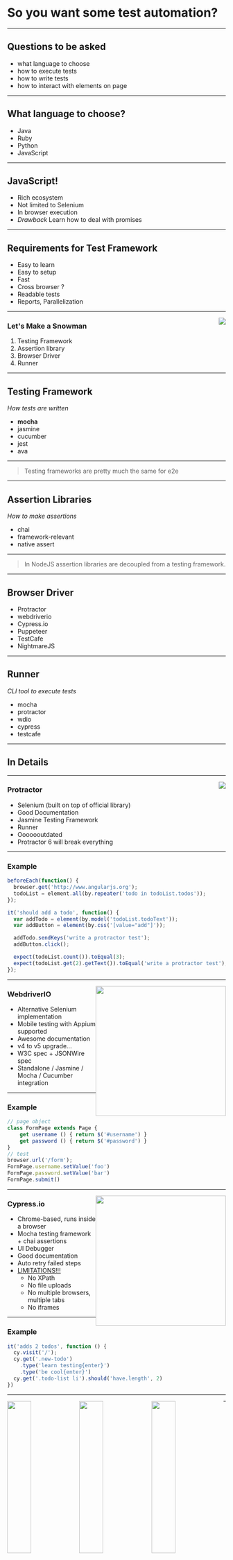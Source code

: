 # So you want some test automation?

---

## Questions to be asked

* what language to choose <!-- .element: class="fragment" data-fragment-index="1" -->
* how to execute tests <!-- .element: class="fragment" data-fragment-index="2" -->
* how to write tests <!-- .element: class="fragment" data-fragment-index="3" -->
* how to interact with elements on page <!-- .element: class="fragment" data-fragment-index="4" -->

---

## What language to choose?

* Java
* Ruby
* Python
* JavaScript

---

## JavaScript!

* Rich ecosystem <!-- .element: class="fragment" data-fragment-index="1" -->
* Not limited to Selenium <!-- .element: class="fragment" data-fragment-index="2" -->
* In browser execution <!-- .element: class="fragment" data-fragment-index="3" -->
* *Drawback* Learn how to deal with promises <!-- .element: class="fragment" data-fragment-index="4" -->

---

## Requirements for Test Framework

* Easy to learn <!-- .element: class="fragment" data-fragment-index="1" -->
* Easy to setup <!-- .element: class="fragment" data-fragment-index="2" -->
* Fast <!-- .element: class="fragment" data-fragment-index="3" -->
* Cross browser ? <!-- .element: class="fragment" data-fragment-index="4" -->
* Readable tests <!-- .element: class="fragment" data-fragment-index="5" -->
* Reports, Parallelization <!-- .element: class="fragment" data-fragment-index="6" -->

---

<img src="img/snowman.jpg" style="float: right; with: 50%; padding-bottom: -20px;">

### Let's Make a Snowman

1. Testing Framework
2. Assertion library
3. Browser Driver
4. Runner

---

## Testing Framework 

*How tests are written*

- **mocha**
- jasmine
- cucumber
- jest
- ava

---

> Testing frameworks are pretty much the same for e2e 

---

## Assertion Libraries

*How to make assertions*

- chai
- framework-relevant
- native assert

---

> In NodeJS assertion libraries are decoupled from a testing framework. 

---

## Browser Driver

* Protractor
* webdriverio
* Cypress.io
* Puppeteer
* TestCafe
* NightmareJS

---

## Runner

*CLI tool to execute tests*

* mocha
* protractor
* wdio
* cypress
* testcafe

---

## In Details

---

<img src="img/angular-protractor.png" style="float: right;">

### Protractor

- Selenium (built on top of official library) <!-- .element: class="fragment" data-fragment-index="1" -->
- Good Documentation <!-- .element: class="fragment" data-fragment-index="2" -->
- Jasmine Testing Framework <!-- .element: class="fragment" data-fragment-index="3" -->
- Runner <!-- .element: class="fragment" data-fragment-index="4" -->
- Ooooooutdated <!-- .element: class="fragment" data-fragment-index="5" -->
- Protractor 6 will break everything <!-- .element: class="fragment" data-fragment-index="6" -->

---

### Example

```js
beforeEach(function() {
  browser.get('http://www.angularjs.org');
  todoList = element.all(by.repeater('todo in todoList.todos'));
});

it('should add a todo', function() {
  var addTodo = element(by.model('todoList.todoText'));
  var addButton = element(by.css('[value="add"]'));

  addTodo.sendKeys('write a protractor test');
  addButton.click();

  expect(todoList.count()).toEqual(3);
  expect(todoList.get(2).getText()).toEqual('write a protractor test');
});
```

---

<img src="img/webdriverio.png" style="float: right; width: 300px;">

### WebdriverIO

- Alternative Selenium implementation  <!-- .element: class="fragment" data-fragment-index="1" -->
- Mobile testing with Appium supported  <!-- .element: class="fragment" data-fragment-index="2" -->
- Awesome documentation  <!-- .element: class="fragment" data-fragment-index="3" -->
- v4 to v5 upgrade...  <!-- .element: class="fragment" data-fragment-index="4" -->
- W3C spec + JSONWire spec  <!-- .element: class="fragment" data-fragment-index="5" -->
- Standalone / Jasmine / Mocha / Cucumber integration <!-- .element: class="fragment" data-fragment-index="6" -->

---

### Example

```js
// page object
class FormPage extends Page {
    get username () { return $('#username') }
    get password () { return $('#password') }
}
// test
browser.url('/form');
FormPage.username.setValue('foo')
FormPage.password.setValue('bar')
FormPage.submit()
```

---

<img src="img/cypress.png" style="float: right; width: 300px;">

### Cypress.io

* Chrome-based, runs inside a browser   <!-- .element: class="fragment" data-fragment-index="1" -->
* Mocha testing framework + chai assertions   <!-- .element: class="fragment" data-fragment-index="2" -->
* UI Debugger   <!-- .element: class="fragment" data-fragment-index="3" -->
* Good documentation   <!-- .element: class="fragment" data-fragment-index="4" -->
* Auto retry failed steps <!-- .element: class="fragment" data-fragment-index="5" -->
* [LIMITATIONS!!!](https://docs.cypress.io/guides/references/trade-offs.html) <!-- .element: class="fragment" data-fragment-index="6" -->
  * No XPath <!-- .element: class="fragment" data-fragment-index="6" -->
  * No file uploads <!-- .element: class="fragment" data-fragment-index="6" -->
  * No multiple browsers, multiple tabs <!-- .element: class="fragment" data-fragment-index="6" -->
  * No iframes <!-- .element: class="fragment" data-fragment-index="6" -->

---

### Example

```js
it('adds 2 todos', function () {
  cy.visit('/');
  cy.get('.new-todo')
    .type('learn testing{enter}')
    .type('be cool{enter}')
  cy.get('.todo-list li').should('have.length', 2)
})
```

---

<img src="img/cypress/Selection_420.png" style="float: left; height: 30%; width: 33%;">
<img src="img/cypress/Selection_421.png" style="float: left; height: 30%; width: 33%;">
<img src="img/cypress/Selection_422.png" style="float: left; height: 30%; width: 33%;">
<img src="img/cypress/Selection_423.png" style="float: left; height: 30%; width: 33%;">
<img src="img/cypress/Selection_424.png" style="float: left; height: 30%; width: 33%;">
<img src="img/cypress/Selection_425.png" style="float: left; height: 30%; width: 33%;">
<img src="img/cypress/Selection_426.png" style="float: left; height: 30%; width: 33%;">
<img src="img/cypress/Selection_427.png" style="float: left; height: 30%; width: 33%;">
<img src="img/cypress/Selection_428.png" style="float: left; height: 30%; width: 33%;">

---

#### How much does your test automation framework cost?

![](img/cypress/Selection_429.png)

---

### Rise of Cypress.io

![](img/cypress/Selection_430.png)

---

> Cypress.io is over-estimated as end 2 end testing framework

---

<img src="img/puppeteer.png" style="float: right; width: 300px;">

### Puppeteer

* Official Google Chrome DevTools library <!-- .element: class="fragment" data-fragment-index="1" -->
* Standalone library (no testing framework) <!-- .element: class="fragment" data-fragment-index="2" -->
* Good API Documentation <!-- .element: class="fragment" data-fragment-index="3" -->
* Provides full browser control <!-- .element: class="fragment" data-fragment-index="4" -->

---

### Rise of Puppeteer

![](img/cypress/Selection_431.png)

---

<img src="img/testcafe.png" style="float: right; width: 300px;">

### TestCafe

* Cross-browser client-side testing <!-- .element: class="fragment" data-fragment-index="1" -->
* Proxy server for mocking all requests <!-- .element: class="fragment" data-fragment-index="2" -->
* Doesn't control browser <!-- .element: class="fragment" data-fragment-index="3" -->
* Custom test framework, assertions, runner <!-- .element: class="fragment" data-fragment-index="4" -->
* Parallel execution built-in <!-- .element: class="fragment" data-fragment-index="5" -->
* Multi-browser setup <!-- .element: class="fragment" data-fragment-index="6" -->

---

## Example

```js
test('Dealing with text using keyboard', async t => {
  await t
    .typeText(page.nameInput, 'Peter Parker') // Type name
    .click(page.nameInput, { caretPos: 5 }) // Move caret position
    .pressKey('backspace') // Erase a character
    .expect(page.nameInput.value).eql('Pete Parker') // Check result
    .pressKey('home right . delete delete delete') // Pick even shorter form for name
    .expect(page.nameInput.value).eql('P. Parker'); // Check result
});
```

---

## How to choose driver

* Learn how the tool works
* Consider its limitations
* Check documentation
* Upgrade strategy
* Look into source code

---

## Asynchronity

*In JavaScript all browser commands are promises*

|Driver   | Strategy  |
|:--|:--|
| Protractor 5 | control flow |
| Protractor 6 | async/await |
| webdriverio | sync fibers, async/await |
| cypress | control flow |
| Puppeteer | async/await |
| TestCafe | async/await |

---

## How to choose testing framework

* Use the one provided by driver
* Except...

---

<img src="img/cucumber.png" style="float: right; width: 300px;">

## ...Cucumber

* Has its own runner & testing framework
* To hide JS complexity
* To work as BDD tool
* Supported by standalone libraries
  * Protractor
  * WebdriverIO
  * Puppeteer

---

### Example

```gherkin
Feature: Visit the app dashboard
  As a citizen
  I should be able to log in to the app with DigiD
  In order to access my personal information

  Scenario: Log in with DigiD
    Given I am logged in with DigiD as 123456789
    And there are the following toggles: personal
    When I visit the dashboard
    Then I should be greeted with H.A. Janssen
```

---


# Conclusions

* Get your requirements
* Learn ecosystem
* Choose the testing stack

---

## Let's Build Perfect Testing Framework!

<img src="img/snowman.jpg">

---


### We Did It!

<img src="img/shitman.jpg" style="">

...but not that snowman!

---

## Whatever you choose, you lose!

* New testing frameworks emerge <!-- .element: class="fragment" data-fragment-index="1" -->
* Cool fancy library will be legacy tomorow <!-- .element: class="fragment" data-fragment-index="2" -->
* You hit issues with edge cases <!-- .element: class="fragment" data-fragment-index="3" -->
* Different API <!-- .element: class="fragment" data-fragment-index="4" -->
* You can't migrate your code <!-- .element: class="fragment" data-fragment-index="5" -->

---

## Survive The Change

* Write high level test code
* Separate scenario from browser control
* Use Cucumber or **CodeceptJS**

---

<img src="img/codeceptjs.png" style="float: right; width: 300px;">

## CodeceptJS

* Multi-driver testing framework
  * webdriverio
  * Puppeteer
  * Protractor  
* Custom runner, mocha-based test framework 
* High level API (with Cucumber support)
* Interactive debug mode
* Auto retry failed steps

---

### Example

```js
Scenario('todomvc', (I, loginPage) => {
  const user = await I.createUser('davert');
  loginPage.login(davert);
  I.see('davert', 'nav');
  I.click('Create Todo');
  I.see('1 item left', '.todo-count');
  I.fillField('What needs to be done?', 'Write a test');
  I.pressKey('Enter');
  I.see('Write a test', '.todo-list');
  I.see('2 items left', '.todo-count');
  I.fillField('What needs to be done?', 'Write a code');
  I.pressKey('Enter');
  I.see('Write a code', '.todo-list');
  I.see('3 items left', '.todo-count');
});
```

---

### Architecture

![](img/codeceptjs-backends.svg)


---

## Conclusions

* For advanced e2e testing use **webdriverio**
* For full browser control use **puppeteer**
* For high-level automated e2e tests use **codeceptjs**
* For component testing use **cypress.io**
* For simple multi-browser testing use **testcafe**
* For BDD use CucumberJS

---

## Thank You!

Michael Bodnarchuk

* Web developer from Kyiv, Ukraine
* Open-source developer, author of **Codeception**, **CodeceptJS** testing frameworks
* Consultant @ [SDCLabs](http://sdclabs.com)
* [EasyTesting.io](http://easytesting.io)



